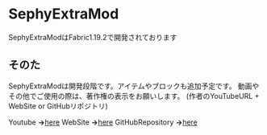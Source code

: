 # SephyExtraMod
SephyExtraModはFabric1.19.2で開発されております

## そのた
SephyExtraModは開発段階です。アイテムやブロックも追加予定です。
動画やその他でご使用の際は、著作権の表示をお願いします。  (作者のYouTubeURL + WebSite or GitHubリポジトリ)

Youtube **→**[here](https://www.youtube.com/channel/UC_8t8-Zs6SEpixmX2GVxcAQ)
WebSite **→**[here](https://www.sephy.ml)
GitHubRepository **→**[here](https://github.com/FireSepicHub-14/SephyExtraMod)